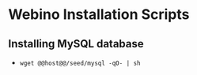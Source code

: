 # Webino Installation Scripts

## Installing MySQL database

- `wget @@host@@/seed/mysql -qO- | sh`
